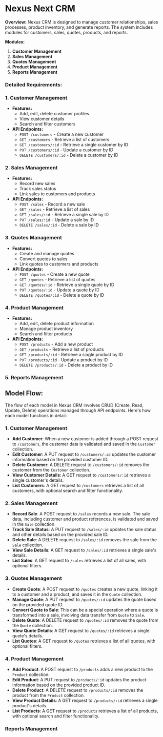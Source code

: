 # Nexus Next CRM

**Overview:**
Nexus CRM is designed to manage customer relationships, sales processes, product inventory, and generate reports. The system includes modules for customers, sales, quotes, products, and reports.

**Modules:**

1. **Customer Management**
2. **Sales Management**
3. **Quotes Management**
4. **Product Management**
5. **Reports Management**

### Detailed Requirements:

### 1. Customer Management

- **Features:**
  - Add, edit, delete customer profiles
  - View customer details
  - Search and filter customers
- **API Endpoints:**
  - `POST /customers` - Create a new customer
  - `GET /customers` - Retrieve a list of customers
  - `GET /customers/:id` - Retrieve a single customer by ID
  - `PUT /customers/:id` - Update a customer by ID
  - `DELETE /customers/:id` - Delete a customer by ID

### 2. Sales Management

- **Features:**
  - Record new sales
  - Track sales status
  - Link sales to customers and products
- **API Endpoints:**
  - `POST /sales` - Record a new sale
  - `GET /sales` - Retrieve a list of sales
  - `GET /sales/:id` - Retrieve a single sale by ID
  - `PUT /sales/:id` - Update a sale by ID
  - `DELETE /sales/:id` - Delete a sale by ID

### 3. Quotes Management

- **Features:**
  - Create and manage quotes
  - Convert quotes to sales
  - Link quotes to customers and products
- **API Endpoints:**
  - `POST /quotes` - Create a new quote
  - `GET /quotes` - Retrieve a list of quotes
  - `GET /quotes/:id` - Retrieve a single quote by ID
  - `PUT /quotes/:id` - Update a quote by ID
  - `DELETE /quotes/:id` - Delete a quote by ID

### 4. Product Management

- **Features:**
  - Add, edit, delete product information
  - Manage product inventory
  - Search and filter products
- **API Endpoints:**
  - `POST /products` - Add a new product
  - `GET /products` - Retrieve a list of products
  - `GET /products/:id` - Retrieve a single product by ID
  - `PUT /products/:id` - Update a product by ID
  - `DELETE /products/:id` - Delete a product by ID

### 5. Reports Management

## Model Flow:

The flow of each model in Nexus CRM involves CRUD (Create, Read, Update, Delete) operations managed through API endpoints. Here's how each model functions in detail:

### 1. Customer Management

- **Add Customer**: When a new customer is added through a POST request to `/customers`, the customer data is validated and saved in the `Customer` collection.
- **Edit Customer**: A PUT request to `/customers/:id` updates the customer information based on the provided customer ID.
- **Delete Customer**: A DELETE request to `/customers/:id` removes the customer from the `Customer` collection.
- **View Customer Details**: A GET request to `/customers/:id` retrieves a single customer's details.
- **List Customers**: A GET request to `/customers` retrieves a list of all customers, with optional search and filter functionality.

### 2. Sales Management

- **Record Sale**: A POST request to `/sales` records a new sale. The sale data, including customer and product references, is validated and saved in the `Sale` collection.
- **Track Sale Status**: A PUT request to `/sales/:id` updates the sale status and other details based on the provided sale ID.
- **Delete Sale**: A DELETE request to `/sales/:id` removes the sale from the `Sale` collection.
- **View Sale Details**: A GET request to `/sales/:id` retrieves a single sale's details.
- **List Sales**: A GET request to `/sales` retrieves a list of all sales, with optional filters.

### 3. Quotes Management

- **Create Quote**: A POST request to `/quotes` creates a new quote, linking it to a customer and a product, and saves it in the `Quote` collection.
- **Manage Quote**: A PUT request to `/quotes/:id` updates the quote based on the provided quote ID.
- **Convert Quote to Sale**: This can be a special operation where a quote is transformed into a sale, involving data transfer from `Quote` to `Sale`.
- **Delete Quote**: A DELETE request to `/quotes/:id` removes the quote from the `Quote` collection.
- **View Quote Details**: A GET request to `/quotes/:id` retrieves a single quote's details.
- **List Quotes**: A GET request to `/quotes` retrieves a list of all quotes, with optional filters.

### 4. Product Management

- **Add Product**: A POST request to `/products` adds a new product to the `Product` collection.
- **Edit Product**: A PUT request to `/products/:id` updates the product information based on the provided product ID.
- **Delete Product**: A DELETE request to `/products/:id` removes the product from the `Product` collection.
- **View Product Details**: A GET request to `/products/:id` retrieves a single product's details.
- **List Products**: A GET request to `/products` retrieves a list of all products, with optional search and filter functionality.

### Reports Management
